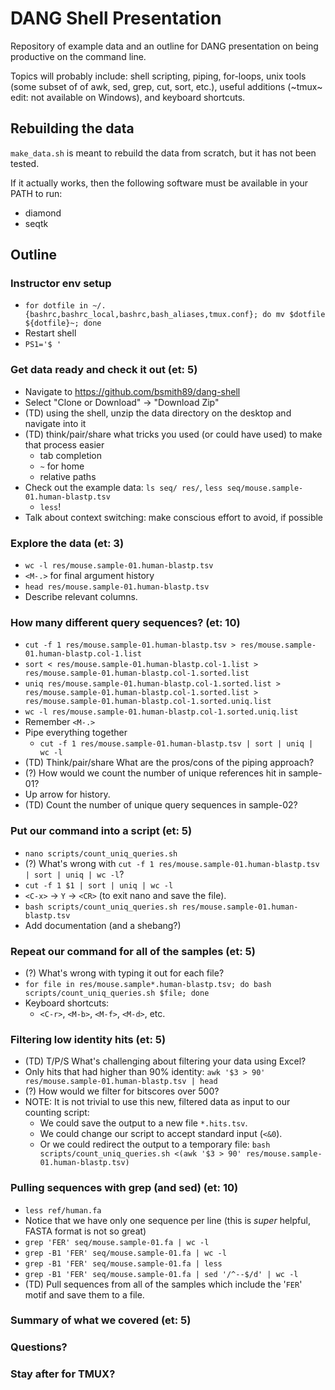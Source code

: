 # DANG Shell Presentation

Repository of example data and an outline for DANG presentation on being
productive on the command line.

Topics will probably include: shell scripting, piping, for-loops, unix tools
(some subset of of awk, sed, grep, cut, sort, etc.), useful additions (~tmux~
edit: not available on Windows),
and keyboard shortcuts.

## Rebuilding the data

`make_data.sh` is meant to rebuild the data from scratch, but it has not been
tested.

If it actually works, then the following software must be available in your
PATH to run:

-   diamond
-   seqtk

## Outline

### Instructor env setup

-   `for dotfile in ~/.{bashrc,bashrc_local,bashrc,bash_aliases,tmux.conf}; do mv $dotfile ${dotfile}~; done`
-   Restart shell
-   `PS1='$ '`

### Get data ready and check it out (et: 5)

-   Navigate to https://github.com/bsmith89/dang-shell
-   Select "Clone or Download" -> "Download Zip"
-   (TD) using the shell, unzip the data directory on the desktop and navigate
    into it
-   (TD) think/pair/share what tricks you used (or could have used) to make
    that process easier
    -   tab completion
    -   `~` for home
    -   relative paths
-   Check out the example data: `ls seq/ res/`,
    `less seq/mouse.sample-01.human-blastp.tsv`
    -   `less`!
-   Talk about context switching: make conscious effort to avoid, if possible

### Explore the data (et: 3)

-   `wc -l res/mouse.sample-01.human-blastp.tsv`
-   `<M-.>` for final argument history
-   `head res/mouse.sample-01.human-blastp.tsv`
-   Describe relevant columns.

### How many different query sequences? (et: 10)

-   `cut -f 1 res/mouse.sample-01.human-blastp.tsv > res/mouse.sample-01.human-blastp.col-1.list`
-   `sort < res/mouse.sample-01.human-blastp.col-1.list > res/mouse.sample-01.human-blastp.col-1.sorted.list`
-   `uniq res/mouse.sample-01.human-blastp.col-1.sorted.list > res/mouse.sample-01.human-blastp.col-1.sorted.list > res/mouse.sample-01.human-blastp.col-1.sorted.uniq.list`
-   `wc -l res/mouse.sample-01.human-blastp.col-1.sorted.uniq.list`
-   Remember `<M-.>`
-   Pipe everything together
    -   `cut -f 1 res/mouse.sample-01.human-blastp.tsv | sort | uniq | wc -l`
-   (TD) Think/pair/share What are the pros/cons of the piping approach?
-   (?) How would we count the number of unique references hit in sample-01?
-   Up arrow for history.
-   (TD) Count the number of unique query sequences in sample-02?

### Put our command into a script (et: 5)

-   `nano scripts/count_uniq_queries.sh`
-   (?) What's wrong with `cut -f 1 res/mouse.sample-01.human-blastp.tsv | sort | uniq | wc -l`?
-   `cut -f 1 $1 | sort | uniq | wc -l`
-   `<C-x>` -> `Y` -> `<CR>` (to exit nano and save the file).
-   `bash scripts/count_uniq_queries.sh res/mouse.sample-01.human-blastp.tsv`
-   Add documentation (and a shebang?)

### Repeat our command for all of the samples (et: 5)

-   (?) What's wrong with typing it out for each file?
-   `for file in res/mouse.sample*.human-blastp.tsv; do bash scripts/count_uniq_queries.sh $file; done`
-   Keyboard shortcuts:
    -   `<C-r>`, `<M-b>`, `<M-f>`, `<M-d>`, etc.

### Filtering low identity hits (et: 5)

-   (TD) T/P/S What's challenging about filtering your data using Excel?
-   Only hits that had higher than 90% identity:
    `awk '$3 > 90' res/mouse.sample-01.human-blastp.tsv | head`
-   (?) How would we filter for bitscores over 500?
-   NOTE: It is not trivial to use this new, filtered data as input to our
    counting script:
    -   We could save the output to a new file `*.hits.tsv`.
    -   We could change our script to accept standard input (`<&0`).
    -   Or we could redirect the output to a temporary file:
        `bash scripts/count_uniq_queries.sh <(awk '$3 > 90' res/mouse.sample-01.human-blastp.tsv)`

### Pulling sequences with grep (and sed) (et: 10)

-   `less ref/human.fa`
-   Notice that we have only one sequence per line (this is _super_ helpful,
    FASTA format is not so great)
-   `grep 'FER' seq/mouse.sample-01.fa | wc -l`
-   `grep -B1 'FER' seq/mouse.sample-01.fa | wc -l`
-   `grep -B1 'FER' seq/mouse.sample-01.fa | less`
-   `grep -B1 'FER' seq/mouse.sample-01.fa | sed '/^--$/d' | wc -l`
-   (TD) Pull sequences from all of the samples which include the '`FER`' motif and
    save them to a file.

### Summary of what we covered (et: 5)

### Questions?

### Stay after for TMUX?
